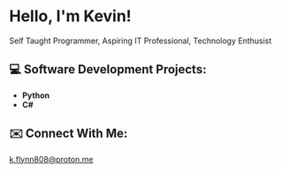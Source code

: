 <h1>Hello, I'm Kevin! </br></h1>
<p>Self Taught Programmer, Aspiring IT Professional, Technology Enthusist</p>

<h2>💻 Software Development Projects:</h2>

- <b>Python</b>
- <b>C#</b>

<h2>✉️ Connect With Me:</h2>
<a href="">k.flynn808@proton.me</a>

